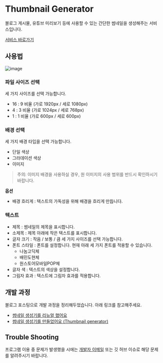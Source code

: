# Thumbnail Generator

블로그 게시물, 유튜브 미리보기 등에 사용할 수 있는 간단한 썸네일을 생성해주는 서비스입니다.

[서비스 바로가기](https://free-thumbnail-generator.vercel.app/)

## 사용법

![image](https://user-images.githubusercontent.com/28296575/205991964-66e175d9-e6fa-4d29-80bb-1d776bebe178.png)

### 파일 사이즈 선택

세 가지 사이즈를 선택 가능합니다.

- 16 : 9 비율 (가로 1920px / 세로 1080px)
- 4 : 3 비율 (가로 1024px / 세로 768px)
- 1 : 1 비율 (가로 600px / 세로 600px)

### 배경 선택

세 가지 배경 타입을 선택 가능합니다.

- 단일 색상
- 그라데이션 색상
- 이미지

> 주의: 이미지 배경을 사용하실 경우, 원 이미지의 사용 범위를 반드시 확인하시기 바랍니다.

**옵션**

- 배경 흐리게 : 텍스트의 가독성을 위해 배경을 흐리게 만듭니다.

### 텍스트

- 제목 : 썸네일의 제목을 표시합니다.
- 소제목 : 제목 아래에 작은 텍스트를 표시합니다.
- 글자 크기 : 작음 / 보통 / 큼 세 가지 사이즈를 선택 가능합니다.
- 폰트 스타일 : 폰트를 설정합니다. 현재 아래 세 가지 폰트를 적용할 수 있습니다.
  - 나눔고딕체
  - 배민도현체
  - 원스토어모바일POP체
- 글자 색 : 텍스트의 색상을 설정합니다.
- 그림자 효과 : 텍스트에 그림자 효과를 적용합니다.

## 개발 과정

블로그 포스팅으로 개발 과정을 정리해두었습니다. 아래 링크를 참고해주세요.

- [썸네일 생성기를 리뉴얼 했어요](https://usage.tistory.com/161)
- [썸네일 생성기를 만들었어요 (Thumbnail generator)](https://usage.tistory.com/104)

## Trouble Shooting

프로그램 이용 중 문제가 발생했을 시에는 [개발자 이메일](mailto:kyr9389@naver.com) 또는 깃 허브 이슈로 해당 문제를 알려주시기 바랍니다.
